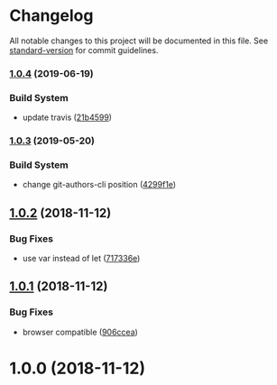 # Changelog

All notable changes to this project will be documented in this file. See [standard-version](https://github.com/conventional-changelog/standard-version) for commit guidelines.

### [1.0.4](https://github.com/Kikobeats/human-number/compare/v1.0.3...v1.0.4) (2019-06-19)


### Build System

* update travis ([21b4599](https://github.com/Kikobeats/human-number/commit/21b4599))



### [1.0.3](https://github.com/Kikobeats/human-number/compare/v1.0.2...v1.0.3) (2019-05-20)


### Build System

* change git-authors-cli position ([4299f1e](https://github.com/Kikobeats/human-number/commit/4299f1e))



<a name="1.0.2"></a>
## [1.0.2](https://github.com/Kikobeats/human-number/compare/v1.0.1...v1.0.2) (2018-11-12)


### Bug Fixes

* use var instead of let ([717336e](https://github.com/Kikobeats/human-number/commit/717336e))



<a name="1.0.1"></a>
## [1.0.1](https://github.com/Kikobeats/human-number/compare/v1.0.0...v1.0.1) (2018-11-12)


### Bug Fixes

* browser compatible ([906ccea](https://github.com/Kikobeats/human-number/commit/906ccea))



<a name="1.0.0"></a>
# 1.0.0 (2018-11-12)
